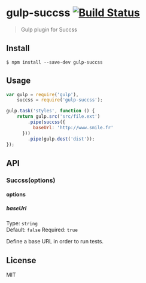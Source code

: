 # gulp-succss [![Build Status](https://travis-ci.org/f4bien/gulp-succss.svg?branch=master)](https://travis-ci.org/f4bien/gulp-succss)

> Gulp plugin for Succss


## Install

```
$ npm install --save-dev gulp-succss
```


## Usage

```js
var gulp = require('gulp'),
    succss = require('gulp-succss');

gulp.task('styles', function () {
	return gulp.src('src/file.ext')
		.pipe(succss({
		  baseUrl: 'http://www.smile.fr'
	  }))
		.pipe(gulp.dest('dist'));
});
```


## API

### Succss(options)

#### options

##### baseUrl

Type: `string`  
Default: `false`
Required: `true`

Define a base URL in order to run tests.


## License

MIT
